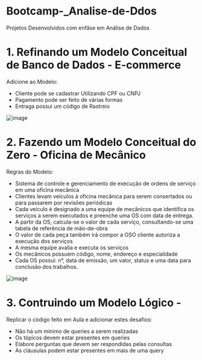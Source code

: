 # Bootcamp-_Analise-de-Ddos
Projetos Desenvolvidos com enfâse em Análise de Dados

# 1. Refinando um Modelo Conceitual de Banco de Dados - E-commerce
Adicione ao Modelo: 
- Cliente pode se cadastrar Utilizando CPF ou CNPJ
- Pagamento pode ser feito de várias formas
- Entraga possui um código de Rastreio

![image](https://github.com/user-attachments/assets/786f8735-19de-43bc-ae7f-4ea4ea748080)

# 2. Fazendo um Modelo Conceitual do Zero - Oficina de Mecânico
Regras do Modelo: 
- Sistema de controle e gerenciamento de execução de ordens de serviço em uma oficina mecânica
- Clientes levam veículos à oficina mecânica para serem consertados ou para passarem por revisões  periódicas
- Cada veículo é designado a uma equipe de mecânicos que identifica os serviços a serem executados e preenche uma OS com data de entrega.
- A partir da OS, calcula-se o valor de cada serviço, consultando-se uma tabela de referência de mão-de-obra
- O valor de cada peça também irá compor a OSO cliente autoriza a execução dos serviços
- A mesma equipe avalia e executa os serviços
- Os mecânicos possuem código, nome, endereço e especialidade
- Cada OS possui: n°, data de emissão, um valor, status e uma data para conclusão dos trabalhos.

![image](https://github.com/user-attachments/assets/c3f534c3-5203-4677-b6ce-28f6b68b0e9e)

# 3. Contruindo um Modelo Lógico - 
Replicar o código feito em Aula e adicionar estes desafios:
- Não há um mínimo de queries a serem realizadas
- Os tópicos devem estar presentes em queries
- Elabore perguntas que devem ser respondidas pelas consultas
- As cláusulas podem estar presentes em mais de uma query 

